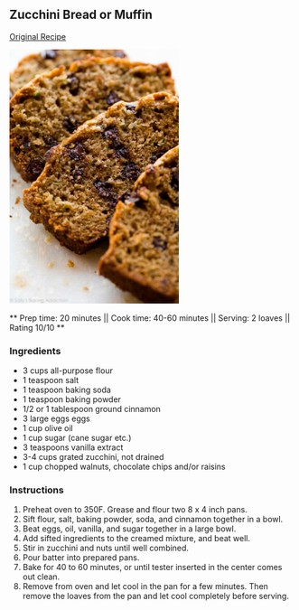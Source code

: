 ## Zucchini Bread or Muffin

[Original Recipe](https://www.allrecipes.com/recipe/6698/moms-zucchini-bread/)

![Picture](../img/zucchini_bread.jpg)

** Prep time: 20 minutes || Cook time: 40-60 minutes || Serving: 2 loaves || Rating 10/10 **

### Ingredients

- 3 cups all-purpose flour
- 1 teaspoon salt
- 1 teaspoon baking soda
- 1 teaspoon baking powder
- 1/2 or 1 tablespoon ground cinnamon
- 3 large eggs eggs
- 1 cup olive oil
- 1 cup sugar (cane sugar etc.)
- 3 teaspoons vanilla extract
- 3-4 cups grated zucchini, not drained
- 1 cup chopped walnuts, chocolate chips and/or raisins

### Instructions

1. Preheat oven to 350F. Grease and flour two 8 x 4 inch pans. 
2. Sift flour, salt, baking powder, soda, and cinnamon together in a bowl.
3. Beat eggs, oil, vanilla, and sugar together in a large bowl. 
4. Add sifted ingredients to the creamed mixture, and beat well. 
5. Stir in zucchini and nuts until well combined. 
6. Pour batter into prepared pans.
7. Bake for 40 to 60 minutes, or until tester inserted in the center comes out clean. 
8. Remove from oven and let cool in the pan for a few minutes. Then remove the loaves from the pan and let cool completely before serving.
 
